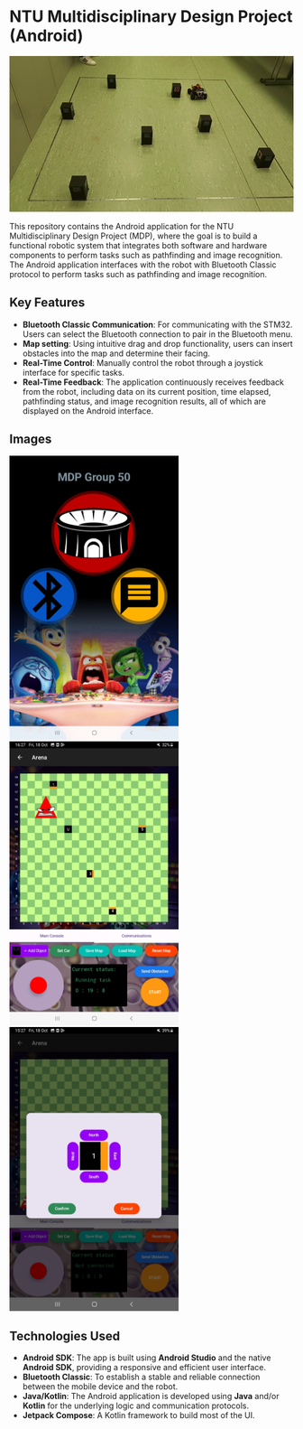 # NTU Multidisciplinary Design Project (Android)
![Robot Image](images/robot.png)

This repository contains the Android application for the NTU Multidisciplinary Design Project (MDP), where the goal is to build a functional robotic system that integrates both software and hardware components to perform tasks such as pathfinding and image recognition. The Android application interfaces with the robot with Bluetooth Classic protocol to perform tasks such as pathfinding and image recognition.

## Key Features

- **Bluetooth Classic Communication**: For communicating with the STM32. Users can select the Bluetooth connection to pair in the Bluetooth menu.
- **Map setting**: Using intuitive drag and drop functionality, users can insert obstacles into the map and determine their facing.
- **Real-Time Control**: Manually control the robot through a joystick interface for specific tasks.
- **Real-Time Feedback**: The application continuously receives feedback from the robot, including data on its current position, time elapsed, pathfinding status, and image recognition results, all of which are displayed on the Android interface.

## Images
<img src="images/menu_screen.jpg" alt="Menu Image" width="300"/>
<img src="images/map_screen.jpg" alt="Map Image" width="300"/>
<img src="images/map_popup.jpg" alt="Map Popup Image" width="300"/>

## Technologies Used

- **Android SDK**: The app is built using **Android Studio** and the native **Android SDK**, providing a responsive and efficient user interface.
- **Bluetooth Classic**: To establish a stable and reliable connection between the mobile device and the robot.
- **Java/Kotlin**: The Android application is developed using **Java** and/or **Kotlin** for the underlying logic and communication protocols.
- **Jetpack Compose**: A Kotlin framework to build most of the UI.
